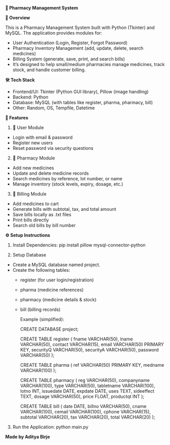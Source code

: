 **💊 Pharmacy Management System**

**📌 Overview**

This is a Pharmacy Management System built with Python (Tkinter) and MySQL.
The application provides modules for:

- User Authentication (Login, Register, Forgot Password)
- Pharmacy Inventory Management (add, update, delete, search medicines)
- Billing System (generate, save, print, and search bills)
- It’s designed to help small/medium pharmacies manage medicines, track stock, and handle customer billing.

**🛠️ Tech Stack**

- Frontend/UI: Tkinter (Python GUI library), Pillow (image handling)
- Backend: Python
- Database: MySQL (with tables like register, pharma, pharmacy, bill)
- Other: Random, OS, Tempfile, Datetime

**🚀 Features**
1. 🔑 User Module
- Login with email & password
- Register new users
- Reset password via security questions

2. 💊 Pharmacy Module
- Add new medicines
- Update and delete medicine records
- Search medicines by reference, lot number, or name
- Manage inventory (stock levels, expiry, dosage, etc.)

3. 🧾 Billing Module

- Add medicines to cart
- Generate bills with subtotal, tax, and total amount
- Save bills locally as .txt files
- Print bills directly
- Search old bills by bill number

**⚙️ Setup Instructions**

1. Install Dependencies: pip install pillow mysql-connector-python


2. Setup Database

- Create a MySQL database named project.
- Create the following tables:
  - register (for user login/registration)
  - pharma (medicine references)
  - pharmacy (medicine details & stock)
  - bill (billing records)

    Example (simplified):

    CREATE DATABASE project;
      
    CREATE TABLE register (
          fname VARCHAR(50),
          lname VARCHAR(50),
          contact VARCHAR(15),
          email VARCHAR(50) PRIMARY KEY,
          securityQ VARCHAR(50),
          securityA VARCHAR(50),
          password VARCHAR(50)
    );
      
    CREATE TABLE pharma (
          ref VARCHAR(50) PRIMARY KEY,
          medname VARCHAR(100)
    );
      
    CREATE TABLE pharmacy (
          reg VARCHAR(50),
          companyname VARCHAR(100),
          type VARCHAR(50),
          tabletname VARCHAR(100),
          lotno INT,
          issuedate DATE,
          expdate DATE,
          uses TEXT,
          sideeffect TEXT,
          dosage VARCHAR(50),
          price FLOAT,
          productqt INT
    );
      
    CREATE TABLE bill (
          date DATE,
          billno VARCHAR(50),
          cname VARCHAR(100),
          cemail VARCHAR(100),
          cphone VARCHAR(15),
          subtotal VARCHAR(20),
          tax VARCHAR(20),
          total VARCHAR(20)
    );


3. Run the Application: python main.py


**Made by Aditya Birje**
